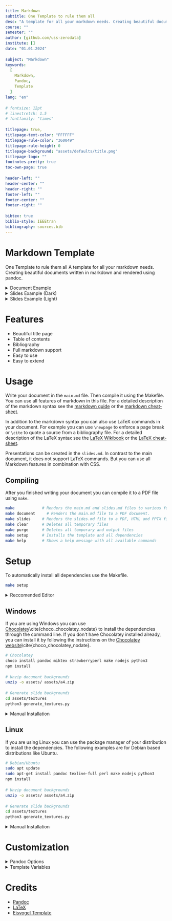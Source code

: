 ```yaml
---
title: Markdown
subtitle: One Template to rule them all
desc: "A template for all your markdown needs. Creating beautiful documents and slides by only using markdown."
course: ""
semester: ""
author: [github.com/uss-zerodata]
institute: []
date: "01.01.2024"

subject: "Markdown"
keywords:
  [
	Markdown,
	Pandoc,
	Template
  ]
lang: "en"

# fontsize: 12pt
# linestretch: 1.5
# fontfamily: "times"

titlepage: true,
titlepage-text-color: "FFFFFF"
titlepage-rule-color: "360049"
titlepage-rule-height: 0
titlepage-background: "assets/defaults/title.png"
titlepage-logo: ""
footnotes-pretty: true
toc-own-page: true

header-left: ""
header-center: ""
header-right: ""
footer-left: ""
footer-center: ""
footer-right: ""

bibtex: true
biblio-style: IEEEtran
bibliography: sources.bib
---
```


# Markdown Template

One Template to rule them all
A template for all your markdown needs. Creating beautiful documents written in markdown and rendered using pandoc.

<details>
<summary>Document Example</summary>

![Document Example](examples/example-document.png)

[Document Example PDF](examples/example-document.pdf)

</details>

<details>
<summary>Slides Example (Dark)</summary>

![Dark Slides Example](examples/example-slides_dark.png)

[Dark Slides Example PDF](examples/example-slides_dark.pdf)

</details>

<details>
<summary>Slides Example (Light)</summary>

![Light Slides Example](examples/example-slides_light.png)

[Light Slides Example PDF](examples/example-slides_light.pdf)

</details>

# Features

- Beautiful title page
- Table of contents
- Bibliography
- Full markdown support
- Easy to use
- Easy to extend

# Usage

Write your document in the `main.md` file. Then compile it using the Makefile. You can use all features of markdown in this file. For a detailed description of the markdown syntax see the [markdown guide](https://www.markdownguide.org/basic-syntax/) or the [markdown cheat-sheet](https://www.markdownguide.org/cheat-sheet/).

In addition to the markdown syntax you can also use LaTeX commands in your document. For example you can use `\newpage` to enforce a page break or `\cite` to quote a source from a bibliography file. For a detailed description of the LaTeX syntax see the [LaTeX Wikibook](https://en.wikibooks.org/wiki/LaTeX) or the [LaTeX cheat-sheet](https://wch.github.io/latexsheet/).

Presentations can be created in the `slides.md`. In contrast to the main document, it does not support LaTeX commands. But you can use all Markdown features in combination with CSS.

## Compiling

After you finished writing your document you can compile it to a PDF file using `make`.

```bash
make			# Renders the main.md and slides.md files to various formats. (Default)
make document	  # Renders the main.md file to a PDF document.
make slides		# Renders the slides.md file to a PDF, HTML and PPTX file.
make clear		# Deletes all temporary files
make purge		# Deletes all temporary and output files
make setup		# Installs the template and all dependencies
make help		# Shows a help message with all available commands
```

# Setup

To automatically install all dependencies use the Makefile.

```bash
make setup
```

<details>
<summary>Reccomended Editor</summary>

For editing, we recommend using [Visual Studio Code](https://code.visualstudio.com/). It is a free and open source text editor, that can be customized with extensions to fit your needs. We recommend the following extensions.

- [Code Spell Checker](https://marketplace.visualstudio.com/items?itemName=streetsidesoftware.code-spell-checker)
- [Excel to Markdown table](https://marketplace.visualstudio.com/items?itemName=csholmq.excel-to-markdown-table)
- [Image preview](https://marketplace.visualstudio.com/items?itemName=kisstkondoros.vscode-gutter-preview)
- [Markdown All in One](https://marketplace.visualstudio.com/items?itemName=yzhang.markdown-all-in-one)
- [Markdown Shortcuts](https://marketplace.visualstudio.com/items?itemName=mdickin.markdown-shortcuts)
- [Markdown+Math](https://marketplace.visualstudio.com/items?itemName=goessner.mdmath)
- [Marp for VS Code](https://marketplace.visualstudio.com/items?itemName=marp-team.marp-vscode)
- [Prettier - Code formatter](https://marketplace.visualstudio.com/items?itemName=esbenp.prettier-vscode)
- [Todo Tree](https://marketplace.visualstudio.com/items?itemName=Gruntfuggly.todo-tree)

</details>

## Windows

If you are using Windows you can use [Chocolatey](https://chocolatey.org/)\cite{choco_chocolatey_nodate} to install the dependencies through the command line. If you don't have Chocolatey installed already, you can install it by following the instructions on the [Chocolatey website](https://chocolatey.org/install)\cite{choco_chocolatey_nodate}.

```bash
# Chocolatey
choco install pandoc miktex strawberryperl make nodejs python3
npm install

# Unzip document backgrounds
unzip -o assets/ assets/a4.zip

# Generate slide backgrounds
cd assets/textures
python3 generate_textures.py
```

<details>
<summary>Manual Installation</summary>

It is also possible to install the dependencies manually.

- [Pandoc](https://pandoc.org/installing.html)\cite{pandoc_pandoc_nodate}
- [MiKTeX](https://miktex.org/download)\cite{miktex_getting_nodate}
- [Strawberry Perl](http://strawberryperl.com/)\cite{perl_strawberry_nodate}
- [Make](http://gnuwin32.sourceforge.net/packages/make.htm)\cite{gnuwin_make_nodate}
- [Node.js](https://nodejs.org/en/download/)
- [Python 3](https://www.python.org/downloads/)

</details>

## Linux

If you are using Linux you can use the package manager of your distribution to install the dependencies. The following examples are for Debian based distributions like Ubuntu.

```bash
# Debian/Ubuntu
sudo apt update
sudo apt-get install pandoc texlive-full perl make nodejs python3
npm install

# Unzip document backgrounds
unzip -o assets/ assets/a4.zip

# Generate slide backgrounds
cd assets/textures
python3 generate_textures.py
```

<details>
<summary>Manual Installation</summary>

It is also possible to install the dependencies manually.

- [Pandoc](https://pandoc.org/installing.html)\cite{pandoc_pandoc_nodate}
- [TeX Live](https://www.tug.org/texlive/)\cite{texlive_tex_nodate}
- [Perl](https://www.perl.org/get.html)\cite{perl_perl_nodate}
- [Make](https://www.gnu.org/software/make/)\cite{gnu_make_nodate}
- [Node.js](https://nodejs.org/en/download/)
- [Python 3](https://www.python.org/downloads/)

</details>

# Customization

<details>
<summary>Pandoc Options</summary>

## Pandoc Options

You can customize the template by changing the `pandoc` options in the Makefile. Some examples are given below.

```bash
pandoc -o output.pdf input.md --template assets/eisvogel.tex

# favorite template for general purpose
pandoc -o output.pdf .main.md --template assets/eisvogel.tex --listings

# optional highlight style to use instead of --listings
# to get a list of all available styles, use: pandoc --list-highlight-styles
pandoc -o output.pdf .main.md --template assets/eisvogel.tex  --highlight-style kate

# favorite template for bigger scientific documents
pandoc -o output.pdf .main.md --template assets/eisvogel.tex --listings --toc --toc-depth 2 --number-sections

# special options for setting a book
pandoc -o output.pdf .main.md --template assets/eisvogel.tex --listings --toc --toc-depth 2 --number-sections -V book -V classoption=oneside --top-level-division=chapter
```

- `-o output.pdf`: output file is output.pdf
- `input.md`: input file is input.md
- `--template assets/eisvogel.tex`: use [eisvogel.tex](https://github.com/Wandmalfarbe/pandoc-latex-template) as template
- `--listings`: use listings package for code highlighting
- `--top-level-division=chapter`: use chapters instead of sections
- `--toc`: generate table of contents
- `--toc-depth 2`: set depth of table of contents to 2

</details>

<details>
<summary>Template Variables</summary>

## Template Variables

You can customize the template by changing the front matter of the `main.md` file. The following options are available.

- `titlepage` (defaults to `false`)

  turns on the title page when `true`

- `titlepage-color`

  the background color of the title page. The color value must be given as an HTML hex color like `D8DE2C` without the leading number sign (`#`). When specifying the color in YAML, it is advisable to enclose it in quotes like so `titlepage-color: "D8DE2C"` to avoid the truncation of the color (e.g. `000000` becoming `0`).

- `titlepage-text-color` (defaults to `5F5F5F`)

  the text color of the title page

- `titlepage-rule-color` (defaults to `435488`)

  the color of the rule on the top of the title page

- `titlepage-rule-height` (defaults to `4`)

  the height of the rule on the top of the title page (in points)

- `titlepage-logo`

  path to an image that will be displayed on the title page. The path is always relative to where pandoc is executed. The option `--resource-path` has no effect.

- `titlepage-background`

  the path to a background image for the title page. The background image is scaled to cover the entire page. In the examples folder under `titlepage-background` are a few example background images.

- `page-background`

  the path to a background image for any page. The background image is scaled to cover the entire page. In the examples folder under `page-background` are a few example background images.

- `page-background-opacity` (defaults to `0.2`)

  the background image opacity

- `caption-justification` (defaults to `raggedright`)

  justification setting for captions (uses the `justification` parameter of the [caption](https://ctan.org/pkg/caption?lang=en) package)

- `toc-own-page` (defaults to `false`)

  begin new page after table of contents, when `true`

- `listings-disable-line-numbers` (defaults to `false`)

  disables line numbers for all listings

- `listings-no-page-break` (defaults to `false`)

  avoid page break inside listings

- `disable-header-and-footer` (default to `false`)

  disables the header and footer completely on all pages

- `header-left` (defaults to the title)

  the text on the left side of the header

- `header-center`

  the text in the center of the header

- `header-right` (defaults to the date)

  the text on the right side of the header

- `footer-left` (defaults to the author)

  the text on the left side of the footer

- `footer-center`

  the text in the center of the footer

- `footer-right` (defaults to the page number)

  the text on the right side of the footer

- `footnotes-pretty` (defaults to `false`)

  prettifies formatting of footnotes (requires package `footmisc`)

- `footnotes-disable-backlinks` (defaults to `false`)

  disables making the reference from the footnote at the bottom of the page into a link back to the occurence of the footnote in the main text (enabling requires package `footnotebackref`).

- `book` (defaults to `false`)

  typeset as book

- `logo-width` (defaults to `35mm`)

  the width of the logo. One needs to specify the width with a (TeX) unit e.g. `100pt` or `35mm`. The following units can be used:

  - `pt`: Point
  - `pc`: pica (12 `pt`)
  - `in`: inch (72.27 `pt`)
  - `bp`: Big point (72 `bp` = 1 `in`)
  - `cm`: Centimeter
  - `mm`: Millimeter
  - `dd`: Didot point
  - `cc`: cicero (12 `dd`)
  - `sp`: Scaled point (65,536 `sp` = 1 `pt`)
  - `ex`: Nomimal x-height
  - `em`: Nominal m-width
  - `px`: Pixel (only for pdfTeX and LuaTeX) The dimension given to the `\pdfpxdimen` primitive; default value is 1 `bp`, corresponding to a pixel density of 72 dpi.

  A visual overview of the length units is available at <https://github.com/tweh/tex-units>.

- `first-chapter` (defaults to `1`)

  if typesetting a book with chapter numbers, specifies the number that will be assigned to the first chapter

- `float-placement-figure` (defaults to `H`)

  Reset the default placement specifier for figure environments to the supplied value e.g. `htbp`. The available specifiers are listed below. The first four placement specifiers can be combined.

  1.  `h`: Place the float _here_, i.e., approximately at the same point it occurs in the source text.
  2.  `t`: Place the float at the _top_ of the page.
  3.  `b`: Place the float at the _bottom_ of the page.
  4.  `p`: Place the float on the next _page_ that will contain only floats like figures and tables.
  5.  `H`: Place the float _HERE_ (exactly where it occurs in the source text). The `H` specifier is provided by the [float package](https://ctan.org/pkg/float) and may not be used in conjunction with any other placement specifiers.

- `table-use-row-colors` (defaults to `false`)

  enables row colors for tables. The default value is `false` because the coloring extends beyond the edge of the table and there is currently no way to change that.

- `code-block-font-size` (defaults to `\small`)

  LaTeX command to change the font size for code blocks. The available values are `\tiny`, `\scriptsize`, `\footnotesize`, `\small`, `\normalsize`, `\large`, `\Large`, `\LARGE`, `\huge` and `\Huge`. This option will change the font size for default code blocks using the verbatim environment and for code blocks generated with listings.

</details>

# Credits

- [Pandoc](https://pandoc.org/)
- [LaTeX](https://www.latex-project.org/)
- [Eisvogel Template](https://github.com/Wandmalfarbe/pandoc-latex-template)

